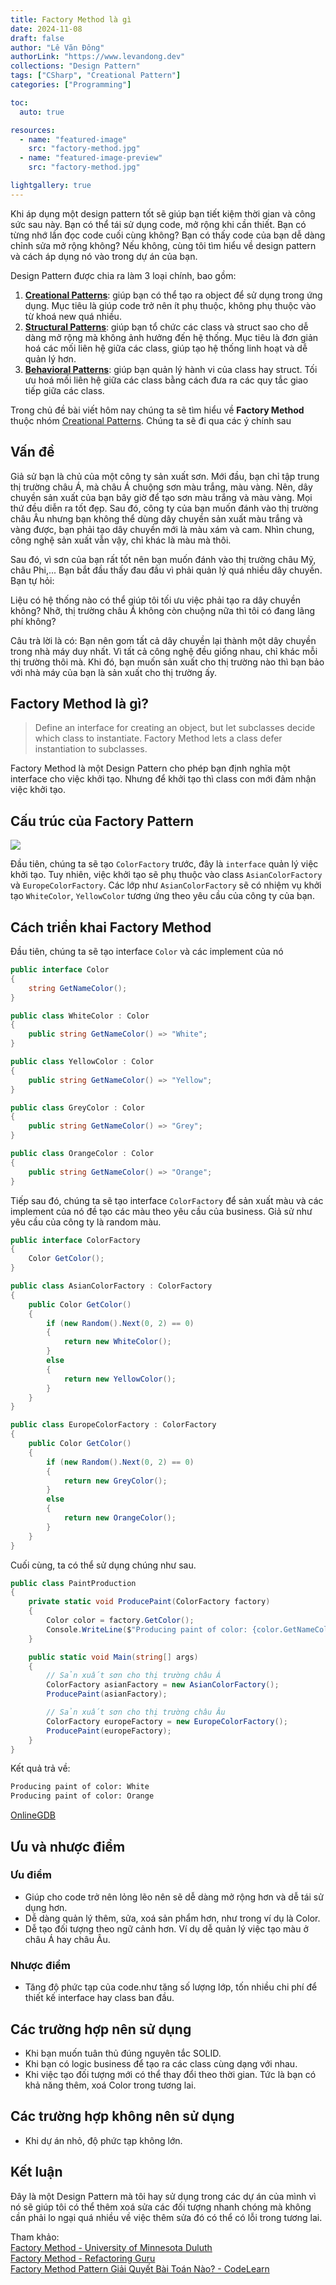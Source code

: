 ```yaml
---
title: Factory Method là gì
date: 2024-11-08
draft: false
author: "Lê Văn Đông"
authorLink: "https://www.levandong.dev"
collections: "Design Pattern"
tags: ["CSharp", "Creational Pattern"]
categories: ["Programming"]

toc:
  auto: true

resources:
  - name: "featured-image"
    src: "factory-method.jpg"
  - name: "featured-image-preview"
    src: "factory-method.jpg"

lightgallery: true
---
```

Khi áp dụng một design pattern tốt sẽ giúp bạn tiết kiệm thời gian và công sức sau này. Bạn có thể tái sử dụng code, mở rộng khi cần thiết. Bạn có từng nhớ lần đọc code cuối cùng không? Bạn có thấy code của bạn dễ dàng chỉnh sửa mở rộng không? Nếu không, cùng tôi tìm hiểu về design pattern và cách áp dụng nó vào trong dự án của bạn.

Design Pattern được chia ra làm 3 loại chính, bao gồm:

1.  **[Creational Patterns](/tags/creational-pattern/)**: giúp bạn có thể tạo ra object để sử dụng trong ứng dụng. Mục tiêu là giúp code trở nên ít phụ thuộc, không phụ thuộc vào từ khoá new quá nhiều.
2.  **[Structural Patterns](tags/structural-pattern/)**: giúp bạn tổ chức các class và struct sao cho dễ dàng mở rộng mà không ảnh hưởng đến hệ thống. Mục tiêu là đơn giản hoá các mối liên hệ giữa các class, giúp tạo hệ thống linh hoạt và dễ quản lý hơn.
3.  **[Behavioral Patterns](tags/behavioral-pattern/)**: giúp bạn quản lý hành vi của class hay struct. Tối ưu hoá mối liên hệ giữa các class bằng cách đưa ra các quy tắc giao tiếp giữa các class.

Trong chủ đề bài viết hôm nay chúng ta sẽ tìm hiểu về **Factory Method** thuộc nhóm [Creational Patterns](/tags/creational-pattern/). Chúng ta sẽ đi qua các ý chính sau

Vấn đề
------

Giả sử bạn là chủ của một công ty sản xuất sơn. Mới đầu, bạn chỉ tập trung thị trường châu Á, mà châu Á chuộng sơn màu trắng, màu vàng. Nên, dây chuyền sản xuất của bạn bây giờ để tạo sơn màu trắng và màu vàng. Mọi thứ đều diễn ra tốt đẹp. Sau đó, công ty của bạn muốn đánh vào thị trường châu Âu nhưng bạn không thể dùng dây chuyền sản xuất màu trắng và vàng được, bạn phải tạo dây chuyền mới là màu xám và cam. Nhìn chung, công nghệ sản xuất vẫn vậy, chỉ khác là màu mà thôi.

Sau đó, vì sơn của bạn rất tốt nên bạn muốn đánh vào thị trường châu Mỹ, châu Phi,... Bạn bắt đầu thấy đau đầu vì phải quản lý quá nhiều dây chuyền. Bạn tự hỏi:

Liệu có hệ thống nào có thể giúp tôi tối ưu việc phải tạo ra dây chuyền không? Nhỡ, thị trường châu Á không còn chuộng nữa thì tôi có đang lãng phí không?  

Câu trà lời là có: Bạn nên gom tất cả dây chuyền lại thành một dây chuyền trong nhà máy duy nhất. Vì tất cả công nghệ đều giống nhau, chỉ khác mỗi thị trường thôi mà. Khi đó, bạn muốn sản xuất cho thị trường nào thì bạn bảo với nhà máy của bạn là sản xuất cho thị trường ấy.

Factory Method là gì?
---------------------

> Define an interface for creating an object, but let subclasses decide which class to instantiate. Factory Method lets a class defer instantiation to subclasses. 

Factory Method là một Design Pattern cho phép bạn định nghĩa một interface cho việc khởi tạo. Nhưng để khởi tạo thì class con mới đảm nhận việc khởi tạo.

Cấu trúc của Factory Pattern
----------------------------

![](https://cdn.hashnode.com/res/hashnode/image/upload/v1732413303106/443bd4bb-7628-4174-86c5-435e77d3f65e.png)

Đầu tiên, chúng ta sẽ tạo `ColorFactory` trước, đây là `interface` quản lý việc khởi tạo. Tuy nhiên, việc khởi tạo sẽ phụ thuộc vào class `AsianColorFactory` và `EuropeColorFactory`. Các lớp như `AsianColorFactory` sẽ có nhiệm vụ khởi tạo `WhiteColor`, `YellowColor` tương ứng theo yêu cầu của công ty của bạn.

Cách triển khai Factory Method
------------------------------

Đầu tiên, chúng ta sẽ tạo interface `Color` và các implement của nó
```c#
public interface Color
{
    string GetNameColor();
}

public class WhiteColor : Color
{
    public string GetNameColor() => "White";
}

public class YellowColor : Color
{
    public string GetNameColor() => "Yellow";
}

public class GreyColor : Color
{
    public string GetNameColor() => "Grey";
}

public class OrangeColor : Color
{
    public string GetNameColor() => "Orange";
}
```
Tiếp sau đó, chúng ta sẽ tạo interface `ColorFactory` để sản xuất màu và các implement của nó đề tạo các màu theo yêu cầu của business. Giả sử như yêu cầu của công ty là random màu.  
```c#
public interface ColorFactory
{
    Color GetColor();
}

public class AsianColorFactory : ColorFactory
{
    public Color GetColor()
    {
        if (new Random().Next(0, 2) == 0)
        {
            return new WhiteColor();
        }
        else
        {
            return new YellowColor();
        }
    }
}

public class EuropeColorFactory : ColorFactory
{
    public Color GetColor()
    {
        if (new Random().Next(0, 2) == 0)
        {
            return new GreyColor();
        }
        else
        {
            return new OrangeColor();
        }
    }
}
```
Cuối cùng, ta có thể sử dụng chúng như sau. 
```c#
public class PaintProduction
{
    private static void ProducePaint(ColorFactory factory)
    {
        Color color = factory.GetColor();
        Console.WriteLine($"Producing paint of color: {color.GetNameColor()}");
    }

    public static void Main(string[] args)
    {
        // Sản xuất sơn cho thị trường châu Á
        ColorFactory asianFactory = new AsianColorFactory();
        ProducePaint(asianFactory);

        // Sản xuất sơn cho thị trường châu Âu
        ColorFactory europeFactory = new EuropeColorFactory();
        ProducePaint(europeFactory);
    }
}
```
Kết quả trả về:
```txt
Producing paint of color: White
Producing paint of color: Orange
```
[OnlineGDB](https://www.onlinegdb.com/T_99WIUI1)

Ưu và nhược điểm
----------------

### Ưu điểm

*   Giúp cho code trở nên lỏng lẽo nên sẽ dễ dàng mở rộng hơn và dễ tái sử dụng hơn.
*   Dễ dàng quản lý thêm, sửa, xoá sản phẩm hơn, như trong ví dụ là Color.
*   Dễ tạo đối tượng theo ngữ cảnh hơn. Ví dụ dễ quản lý việc tạo màu ở châu Á hay châu Âu.

### Nhược điểm

*   Tăng độ phức tạp của code.như tăng số lượng lớp, tốn nhiều chi phí để thiết kế interface hay class ban đầu.

Các trường hợp nên sử dụng
--------------------------

*   Khi bạn muốn tuân thủ đúng nguyên tắc SOLID.
*   Khi bạn có logic business để tạo ra các class cùng dạng với nhau.
*   Khi việc tạo đối tượng mới có thể thay đổi theo thời gian. Tức là bạn có khả năng thêm, xoá Color trong tương lai.

Các trường hợp không nên sử dụng
--------------------------------

* Khi dự án nhỏ, độ phức tạp không lớn.

Kết luận
--------

Đây là một Design Pattern mà tôi hay sử dụng trong các dự án của mình vì nó sẽ giúp tôi có thể thêm xoá sửa các đối tượng nhanh chóng mà không cần phải lo ngại quá nhiều về việc thêm sửa đó có thể có lỗi trong tương lai.

Tham khảo:  
[Factory Method - University of Minnesota Duluth](https://www.d.umn.edu/~gshute/cs5741/patterns/factory-method.xhtml)  
[Factory Method - Refactoring Guru](https://dotnettutorials.net/lesson/thread-safe-singleton-design-pattern/)  
[Factory Method Pattern Giải Quyết Bài Toán Nào? - CodeLearn](https://codelearn.io/sharing/factory-method-pattern-trong-java/)